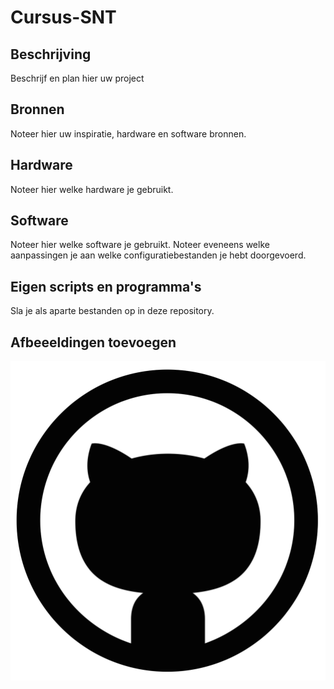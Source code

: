 # Cursus-SNT
## Beschrijving
Beschrijf en plan hier uw project
## Bronnen
Noteer hier uw inspiratie, hardware en software bronnen.
## Hardware
Noteer hier welke hardware je gebruikt.
## Software
Noteer hier welke software je gebruikt.
Noteer eveneens welke aanpassingen je aan welke configuratiebestanden je hebt doorgevoerd.
## Eigen scripts en programma's
Sla je als aparte bestanden op in deze repository.
## Afbeeeldingen toevoegen
![En dit is de afbeelding in de image map](images/Github.png)
